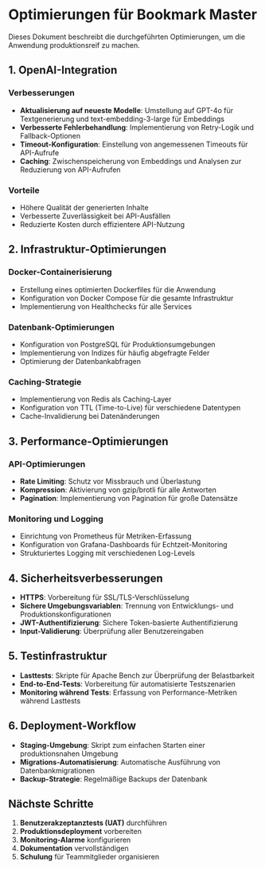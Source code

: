 # Optimierungen für Bookmark Master

Dieses Dokument beschreibt die durchgeführten Optimierungen, um die Anwendung produktionsreif zu machen.

## 1. OpenAI-Integration

### Verbesserungen
- **Aktualisierung auf neueste Modelle**: Umstellung auf GPT-4o für Textgenerierung und text-embedding-3-large für Embeddings
- **Verbesserte Fehlerbehandlung**: Implementierung von Retry-Logik und Fallback-Optionen
- **Timeout-Konfiguration**: Einstellung von angemessenen Timeouts für API-Aufrufe
- **Caching**: Zwischenspeicherung von Embeddings und Analysen zur Reduzierung von API-Aufrufen

### Vorteile
- Höhere Qualität der generierten Inhalte
- Verbesserte Zuverlässigkeit bei API-Ausfällen
- Reduzierte Kosten durch effizientere API-Nutzung

## 2. Infrastruktur-Optimierungen

### Docker-Containerisierung
- Erstellung eines optimierten Dockerfiles für die Anwendung
- Konfiguration von Docker Compose für die gesamte Infrastruktur
- Implementierung von Healthchecks für alle Services

### Datenbank-Optimierungen
- Konfiguration von PostgreSQL für Produktionsumgebungen
- Implementierung von Indizes für häufig abgefragte Felder
- Optimierung der Datenbankabfragen

### Caching-Strategie
- Implementierung von Redis als Caching-Layer
- Konfiguration von TTL (Time-to-Live) für verschiedene Datentypen
- Cache-Invalidierung bei Datenänderungen

## 3. Performance-Optimierungen

### API-Optimierungen
- **Rate Limiting**: Schutz vor Missbrauch und Überlastung
- **Kompression**: Aktivierung von gzip/brotli für alle Antworten
- **Pagination**: Implementierung von Pagination für große Datensätze

### Monitoring und Logging
- Einrichtung von Prometheus für Metriken-Erfassung
- Konfiguration von Grafana-Dashboards für Echtzeit-Monitoring
- Strukturiertes Logging mit verschiedenen Log-Levels

## 4. Sicherheitsverbesserungen

- **HTTPS**: Vorbereitung für SSL/TLS-Verschlüsselung
- **Sichere Umgebungsvariablen**: Trennung von Entwicklungs- und Produktionskonfigurationen
- **JWT-Authentifizierung**: Sichere Token-basierte Authentifizierung
- **Input-Validierung**: Überprüfung aller Benutzereingaben

## 5. Testinfrastruktur

- **Lasttests**: Skripte für Apache Bench zur Überprüfung der Belastbarkeit
- **End-to-End-Tests**: Vorbereitung für automatisierte Testszenarien
- **Monitoring während Tests**: Erfassung von Performance-Metriken während Lasttests

## 6. Deployment-Workflow

- **Staging-Umgebung**: Skript zum einfachen Starten einer produktionsnahen Umgebung
- **Migrations-Automatisierung**: Automatische Ausführung von Datenbankmigrationen
- **Backup-Strategie**: Regelmäßige Backups der Datenbank

## Nächste Schritte

1. **Benutzerakzeptanztests (UAT)** durchführen
2. **Produktionsdeployment** vorbereiten
3. **Monitoring-Alarme** konfigurieren
4. **Dokumentation** vervollständigen
5. **Schulung** für Teammitglieder organisieren 
